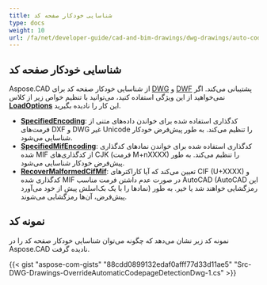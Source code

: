 ```yaml
---
title: شناسایی خودکار صفحه کد
type: docs
weight: 10
url: /fa/net/developer-guide/cad-and-bim-drawings/dwg-drawings/auto-codepage-detection/
---
```


## **شناسایی خودکار صفحه کد**

Aspose.CAD از شناسایی خودکار صفحه کد برای [DWG](https://docs.fileformat.com/cad/dwg/) و [DWF](https://docs.fileformat.com/cad/dwf/) پشتیبانی می‌کند. اگر نمی‌خواهید از این ویژگی استفاده کنید، می‌توانید با تنظیم خواص زیر از کلاس [**LoadOptions**](https://reference.aspose.com/cad/net/aspose.cad/loadoptions) این کار را نادیده بگیرید.

- [**SpecifiedEncoding**](https://reference.aspose.com/cad/net/aspose.cad/loadoptions/properties/specifiedencoding): کدگذاری استفاده شده برای خواندن داده‌های متنی از فرمت‌های DXF و DWG غیر Unicode را تنظیم می‌کند. به طور پیش‌فرض خودکار شناسایی می‌شود.
- [**SpecifiedMifEncoding**](https://reference.aspose.com/cad/net/aspose.cad/loadoptions/properties/specifiedmifencoding): کدگذاری استفاده شده برای خواندن نمادهای کدگذاری شده MIF از کدگذاری‌های CJK (فرمت M+nXXXX) را تنظیم می‌کند. به طور پیش‌فرض خودکار شناسایی می‌شود.
- [**RecoverMalformedCifMif**](https://reference.aspose.com/cad/net/aspose.cad/loadoptions/properties/recovermalformedcifmif): تعیین می‌کند که آیا کاراکترهای CIF (U+XXXX) و کدگذاری شده MIF در صورت عدم داشتن فرمت مناسب AutoCAD (AutoCAD این نمادها را با یک بک‌اسلش پیش از خود می‌آورد) رمزگشایی خواهند شد یا خیر. به طور پیش‌فرض، آن‌ها رمزگشایی می‌شوند.

## نمونه کد

نمونه کد زیر نشان می‌دهد که چگونه می‌توان شناسایی خودکار صفحه کد را در Aspose.CAD نادیده گرفت.

{{< gist "aspose-com-gists" "88cdd0899132edaf0afff77d33d11ae5" "Src-DWG-Drawings-OverrideAutomaticCodepageDetectionDwg-1.cs" >}}
